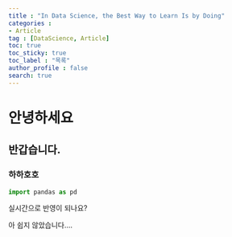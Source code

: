 ```yaml
---
title : "In Data Science, the Best Way to Learn Is by Doing"
categories :
- Article
tag : [DataScience, Article]
toc: true
toc_sticky: true
toc_label : "목록"
author_profile : false
search: true
---
```



# 안녕하세요
## 반갑습니다.
### 하하호호

```py
import pandas as pd
```



실시간으로 반영이 되나요?

아 쉽지 않았습니다....

